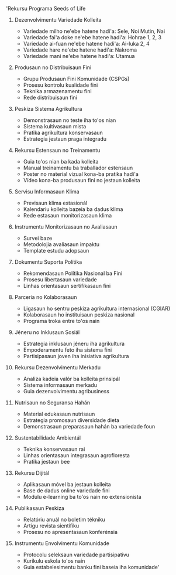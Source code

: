 'Rekursu Programa Seeds of Life

1. Dezenvolvimentu Variedade Kolleita
   - Variedade milho ne'ebe hatene hadi'a: Sele, Noi Mutin, Nai
   - Variedade fai'a doke ne'ebe hatene hadi'a: Hohrae 1, 2, 3
   - Variedade ai-fuan ne'ebe hatene hadi'a: Ai-luka 2, 4
   - Variedade hare ne'ebe hatene hadi'a: Nakroma
   - Variedade mani ne'ebe hatene hadi'a: Utamua

2. Produsaun no Distribuisaun Fini
   - Grupu Produsaun Fini Komunidade (CSPGs)
   - Prosesu kontrolu kualidade fini
   - Teknika armazenamentu fini
   - Rede distribuisaun fini

3. Peskiza Sistema Agrikultura
   - Demonstrasaun no teste iha to'os nian
   - Sistema kultivasaun mista
   - Pratika agrikultura konservasaun
   - Estrategia jestaun praga integradu

4. Rekursu Estensaun no Treinamentu
   - Guia to'os nian ba kada kolleita
   - Manual treinamentu ba traballador estensaun
   - Poster no material vizual kona-ba pratika hadi'a
   - Vídeo kona-ba produsaun fini no jestaun kolleita

5. Servisu Informasaun Klima
   - Previsaun klima estasionál
   - Kalendariu kolleita bazeia ba dadus klima
   - Rede estasaun monitorizasaun klima

6. Instrumentu Monitorizasaun no Avaliasaun
   - Survei baze
   - Metodolojia avaliasaun impaktu
   - Template estudu adopsaun

7. Dokumentu Suporta Polítika
   - Rekomendasaun Polítika Nasional ba Fini
   - Prosesu libertasaun variedade
   - Linhas orientasaun sertifikasaun fini

8. Parceria no Kolaborasaun
   - Ligasaun ho sentru peskiza agrikultura internasional (CGIAR)
   - Kolaborasaun ho instituisaun peskiza nasional
   - Programa troka entre to'os nain

9. Jéneru no Inklusaun Sosiál
   - Estrategia inklusaun jéneru iha agrikultura
   - Empoderamentu feto iha sistema fini
   - Partisipasaun joven iha inisiativa agrikultura

10. Rekursu Dezenvolvimentu Merkadu
    - Analiza kadeia valór ba kolleita prinsipál
    - Sistema informasaun merkadu
    - Guia dezenvolvimentu agribusiness

11. Nutrisaun no Seguransa Hahán
    - Material edukasaun nutrisaun
    - Estrategia promosaun diversidade dieta
    - Demonstrasaun preparasaun hahán ba variedade foun

12. Sustentabilidade Ambientál
    - Teknika konservasaun rai
    - Linhas orientasaun integrasaun agrofloresta
    - Pratika jestaun bee

13. Rekursu Dijitál
    - Aplikasaun móvel ba jestaun kolleita
    - Base de dadus online variedade fini
    - Modulu e-learning ba to'os nain no extensionista

14. Publikasaun Peskiza
    - Relatóriu anuál no boletim tékniku
    - Artigu revista sientífiku
    - Prosesu no apresentasaun konferénsia

15. Instrumentu Envolvimentu Komunidade
    - Protocolu seleksaun variedade partisipativu
    - Kurikulu eskola to'os nain
    - Guia estabelesimentu banku fini baseia iha komunidade'
